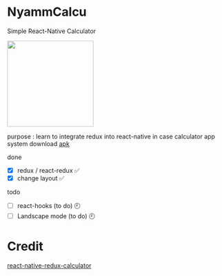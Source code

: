 # NyammCalcu
Simple React-Native Calculator

<img src="https://i.imgur.com/gJvBUXf.jpg" data-canonical-src="https://gyazo.com/eb5c5741b6a9a16c692170a41a49c858.png" width="200" />

purpose : learn to integrate redux into react-native in case calculator app system
download [apk](https://github.com/epiii/NyammCalcu/blob/master/apk/2019_12_07_nyammCalcu.apk)

done
- [x] redux / react-redux ✅
- [x] change layout ✅

todo
- [ ] react-hooks (to do)  🕘
- [ ] Landscape mode (to do) 🕘

# Credit
[react-native-redux-calculator](https://github.com/deadcoder0904/react-native-redux-calculator)
